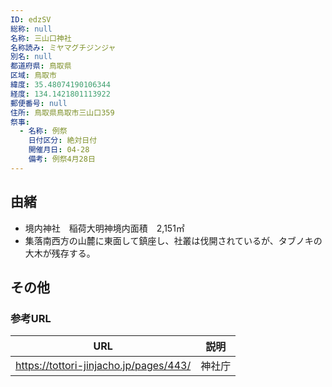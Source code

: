 ```yaml
---
ID: edzSV
総称: null
名称: 三山口神社
名称読み: ミヤマグチジンジャ
別名: null
都道府県: 鳥取県
区域: 鳥取市
緯度: 35.48074190106344
経度: 134.1421801113922
郵便番号: null
住所: 鳥取県鳥取市三山口359
祭事:
  - 名称: 例祭
    日付区分: 絶対日付
    開催月日: 04-28
    備考: 例祭4月28日
---
```


## 由緒

- 境内神社　稲荷大明神境内面積　2,151㎡
- 集落南西方の山麓に東面して鎮座し、社叢は伐開されているが、タブノキの大木が残存する。

## その他

### 参考URL

| URL                                    | 説明   |
| -------------------------------------- | ------ |
| https://tottori-jinjacho.jp/pages/443/ | 神社庁 |
